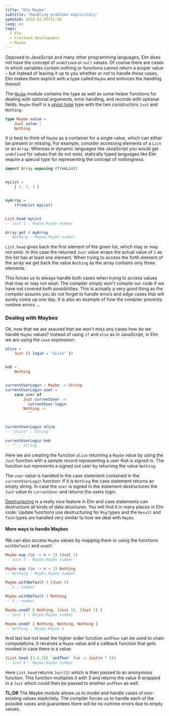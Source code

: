 ```yaml
---
title: "Elm Maybe"
subtitle: "Handling problems explicitely"
updated: 2016-02-05T11:00
lang: en
tags:
  - Elm
  - Frontend development
  - Maybe
---
```


Opposed to JavaScript and many other programming languages, Elm does not have the concept of `undefined` or `null` values. Of course there are cases in which variables contain nothing or functions cannot return a proper value – but instead of leaving it up to you whether or not to handle these cases, Elm makes them explicit with a type called `Maybe` and enforces the handling thereof.

<!-- more -->

The [`Maybe`](http://package.elm-lang.org/packages/elm-lang/core/3.0.0/Maybe) module contains the type as well as some helper functions for dealing with  optional arguments, error handling, and records with optional fields. `Maybe` itself is a [union type](/articles/elm-data-structures-union-type.html) type with the two constructors `Just` and `Nothing`:

```elm
type Maybe value =
    Just value |
    Nothing
```

It is best to think of `Maybe` as a container for a single value, which can either be present or missing. For example, consider accessing elements of a `List` or an `Array`: Whereas in dynamic languages like JavaScript you would get `undefined` for values that do not exist, statically typed languages like Elm require a special type for representing the concept of nothingness.

```elm
import Array exposing (fromList)


myList =
    [ 1, 2, 3 ]


myArray =
    (fromList myList)


List.head myList
-- Just 1 : Maybe.Maybe number

Array.get 4 myArray
-- Nothing : Maybe.Maybe number
```

`List.head` gives back the first element of the given list, which may or may not exist. In this case the returned `Just` value wraps the actual value of `1` as the list has at least one element. When trying to access the forth element of the array we get back the value `Nothing` as the array contains only three elements.

This forces us to always handle both cases when trying to access values that may or may not exist: The compiler simply won't compile our code if we have not covered both possibilities. This is actually a very good thing as the compiler assures you do not forget to handle errors and edge cases that will surely come up one day. It is also an example of how the compiler prevents runtime errors …

### Dealing with Maybes

Ok, now that we are assured that we won't miss any cases how do we handle `Maybe` values? Instead of using `if` and `else` as in JavaScript, in Elm we are using the `case` expression:

```elm
alice =
    Just ({ login = "alice" })


bob =
    Nothing


currentUserLogin : Maybe -> String
currentUserLogin user =
    case user of
        Just currentUser ->
          currentUser.login
        Nothing ->
          ""


currentUserLogin alice
-- "alice" : String

currentUserLogin bob
-- "" : String
```

Here we are creating the function `alice` returning a `Maybe` value by using the `Just` function with a sample record representing a user that is signed in. The function `bob` represents a signed out user by returning the value `Nothing`.

The `user` value is handled in the case statement contained in the `currentUserLogin` function: If it is `Nothing` the case statement returns an empty string. In case the `user` is signed in the statement destructures the `Just` value to `currentUser` and returns the users login.

[Destructuring](elm-data-structures-record-tuple.html#destructuring) is a really nice feature in Elm and case statements can destructure all kinds of data structures. You will find it in many places in Elm code: Update functions use destructuring for `Msg` types and the `Result` and `Task` types are handled very similar to how we deal with `Maybe`.

#### More ways to handle Maybes

We can also access `Maybe` values by mapping them or using the functions `withDefault` and `oneOf`:

```elm
Maybe.map (\n -> n + 2) (Just 1)
-- Just 3 : Maybe.Maybe number

Maybe.map (\n -> n + 2) Nothing
-- Nothing : Maybe.Maybe number

Maybe.withDefault 3 (Just 5)
-- 5 : number

Maybe.withDefault 3 Nothing
-- 3 : number

Maybe.oneOf [ Nothing, (Just 1), (Just 2) ]
-- Just 1 : Maybe.Maybe number

Maybe.oneOf [ Nothing, Nothing, Nothing ]
-- Nothing : Maybe.Maybe a
```

And last but not least the higher order function `andThen` can be used to chain computations. It receives a `Maybe` value and a callback function that gets invoked in case there is a value:

```elm
(List.head [3,4,5]) `andThen` (\n -> Just(n * 3))
-- Just 9 : Maybe.Maybe number
```

Here `List.head` returns `Just(3)` which is then passed to an anonymous function. This function multiplies it with 3 and returns the value 9 wrapped in a `Just` which could then be passed to another `andThen` as well.

**TL;DR** The Maybe module allows us to model and handle cases of non-existing values explicitely. The compiler forces us to handle each of the possible cases and guarantees there will be no runtime errors due to empty values.
